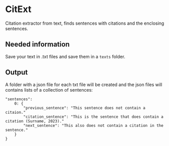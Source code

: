 # CitExt
Citation extractor from text, finds sentences with citations and the enclosing sentences.

## Needed information

Save your text in .txt files and save them in a `texts` folder.


## Output

A folder with a json file for each txt file will be created and the json files will contains lists of a collection of sentences: 

```
"sentences":
    0: {
        "previous_sentence": "This sentence does not contain a citaion."
        "citation_sentence": "This is the sentence that does contain a citation (Surname, 2023)."
        "next_sentence": "This also does not contain a citation in the sentence."
    }
}
```
